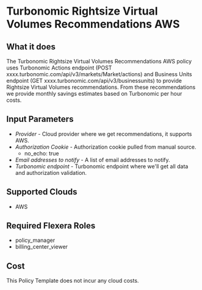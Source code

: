 # Turbonomic Rightsize Virtual Volumes Recommendations AWS

## What it does

The Turbonomic Rightsize Virtual Volumes Recommendations AWS policy uses Turbonomic Actions endpoint (POST xxxx.turbonomic.com/api/v3/markets/Market/actions) and Business Units endpoint (GET xxxx.turbonomic.com/api/v3/businessunits) to provide Rightsize Virtual Volumes recommendations. From these recommendations we provide monthly savings estimates based on Turbonomic per hour costs.

## Input Parameters

- *Provider* - Cloud provider where we get recommendations, it supports AWS.
- *Authorization Cookie* - Authorization cookie pulled from manual source.
  - no_echo: true
- *Email addresses to notify* - A list of email addresses to notify.
- *Turbonomic endpoint* - Turbonomic endpoint where we'll get all data and authorization validation.

## Supported Clouds

- AWS

## Required Flexera Roles

- policy_manager
- billing_center_viewer

## Cost

This Policy Template does not incur any cloud costs.
